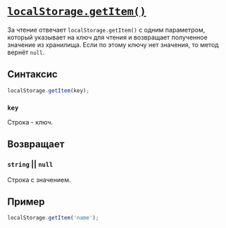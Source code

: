 # [`localStorage.getItem()`](../index.md)

За чтение отвечает `localStorage.getItem()` c одним параметром, который указывает на ключ для чтения и возвращает полученное значение из хранилища. Если по этому ключу нет значения, то метод вернёт `null`.

## Синтаксис

```js
localStorage.getItem(key);
```

### `key`

Строка - ключ.

## Возвращает

### `string` || `null`

Строка с значением.

## Пример

```js
localStorage.getItem('name');
```
